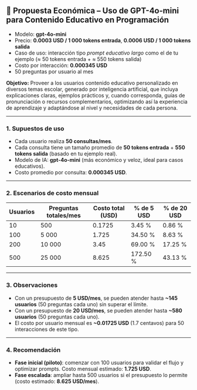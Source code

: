 ## 📄 **Propuesta Económica – Uso de GPT-4o-mini para Contenido Educativo en Programación**

* Modelo: **gpt-4o-mini**
* Precio: **0.0003 USD / 1 000 tokens entrada**, **0.0006 USD / 1 000 tokens salida**
* Caso de uso: interacción tipo *prompt educativo largo* como el de tu ejemplo (≈ 50 tokens entrada + ≈ 550 tokens salida)
* Costo por interacción: **0.000345 USD**
* 50 preguntas por usuario al mes

**Objetivo:** Proveer a los usuarios contenido educativo personalizado en diversos temas escolar, generado por inteligencia artificial, que incluya explicaciones claras, ejemplos prácticos y, cuando corresponda, guías de pronunciación o recursos complementarios, optimizando así la experiencia de aprendizaje y adaptándose al nivel y necesidades de cada persona. 

---

### **1. Supuestos de uso**

* Cada usuario realiza **50 consultas/mes**.
* Cada consulta tiene un tamaño promedio de **50 tokens entrada** + **550 tokens salida** (basado en tu ejemplo real).
* Modelo de IA: **gpt-4o-mini** (más económico y veloz, ideal para casos educativos).
* Costo promedio por consulta: **0.000345 USD**.

---

### **2. Escenarios de costo mensual**

| Usuarios | Preguntas totales/mes | Costo total (USD) | % de 5 USD | % de 20 USD |
| -------- | --------------------- | ----------------- | ---------- | ----------- |
| 10       | 500                   | 0.1725            | 3.45 %     | 0.86 %      |
| 100      | 5 000                 | 1.725             | 34.50 %    | 8.63 %      |
| 200      | 10 000                | 3.45              | 69.00 %    | 17.25 %     |
| 500      | 25 000                | 8.625             | 172.50 %   | 43.13 %     |

---

### **3. Observaciones**

* Con un presupuesto de **5 USD/mes**, se pueden atender hasta **\~145 usuarios** (50 preguntas cada uno) sin superar el límite.
* Con un presupuesto de **20 USD/mes**, se pueden atender hasta **\~580 usuarios** (50 preguntas cada uno).
* El costo por usuario mensual es **\~0.01725 USD** (1.7 centavos) para 50 interacciones de este tipo.

---

### **4. Recomendación**

* **Fase inicial (piloto)**: comenzar con 100 usuarios para validar el flujo y optimizar prompts. Costo mensual estimado: **1.725 USD**.
* **Fase escalada**: ampliar hasta 500 usuarios si el presupuesto lo permite (costo estimado: **8.625 USD/mes**).

